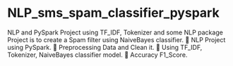 # NLP_sms_spam_classifier_pyspark
NLP and PySpark Project using TF_IDF, Tokenizer and some NLP package  Project is to create a Spam filter using NaiveBayes classifier.  NLP Project using PySpark.  Preprocessing Data and Clean it.  Using TF_IDF, Tokenizer, NaiveBayes classifier model.  Accuracy F1_Score.
